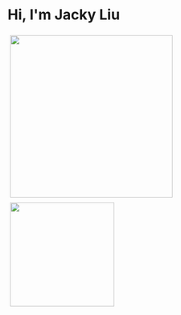 # Hi, I'm Jacky Liu

<div style="display:flex;flex-wrap:wrap;align-items:center">
    <img style="margin:5px;width:323px" src ="https://github-readme-stats.vercel.app/api?username=jackywithawhitedog&count_private=true&hide=issues,prs&show_icons=true&theme=calm">
    <img style="margin:5px;width:207px" src ="https://github-readme-stats.vercel.app/api/top-langs/?username=jackywithawhitedog&layout=compact&hide=html,Jupyter%20Notebook&theme=calm">
</div>
